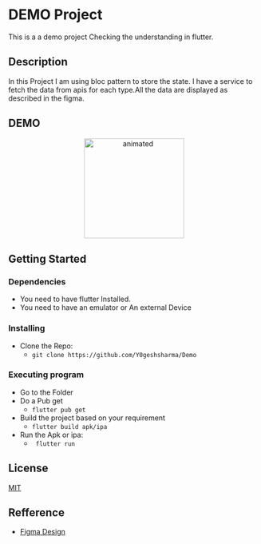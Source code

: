 # DEMO Project 

This  is a a demo project Checking the understanding in flutter.
## Description
In this Project I am using bloc pattern to store the state. I have a service to fetch the data from apis for each type.All the data are displayed as described in the figma.
## DEMO
<p align='center'>
 <img src="appFlow.gif" width="200" alt="animated" />
</p>

## Getting Started
  
### Dependencies 
* You need to have flutter Installed.
* You need to have an emulator or An external Device
### Installing
* Clone the Repo: 
  *  ```git clone https://github.com/Y0geshsharma/Demo```

### Executing program

*  Go to the Folder
* Do a Pub get 
  *  ```flutter pub get```
* Build the project based on your requirement 
  *  ``` flutter build apk/ipa ```
* Run the Apk or ipa: 
  * ``` flutter run```

## License
[MIT](https://choosealicense.com/licenses/mit/)

## Refference
* [Figma Design](https://www.figma.com/file/GNUmBwk2x8Eq28KyvA4Y0v/Mobile-Dev-Test?node-id=20%3A146)
